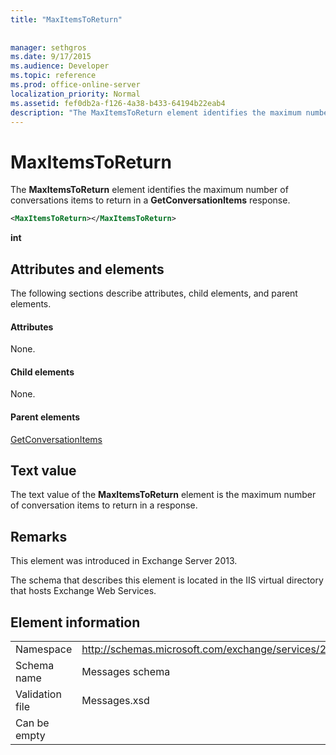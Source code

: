 ```yaml
---
title: "MaxItemsToReturn"
 
 
manager: sethgros
ms.date: 9/17/2015
ms.audience: Developer
ms.topic: reference
ms.prod: office-online-server
localization_priority: Normal
ms.assetid: fef0db2a-f126-4a38-b433-64194b22eab4
description: "The MaxItemsToReturn element identifies the maximum number of conversations items to return in a GetConversationItems response."
---
```


# MaxItemsToReturn

The **MaxItemsToReturn** element identifies the maximum number of conversations items to return in a **GetConversationItems** response. 
  
```XML
<MaxItemsToReturn></MaxItemsToReturn>
```

 **int**
## Attributes and elements

The following sections describe attributes, child elements, and parent elements.
  
#### Attributes

None.
  
#### Child elements

None.
  
#### Parent elements

[GetConversationItems](getconversationitems.md)
  
## Text value

The text value of the **MaxItemsToReturn** element is the maximum number of conversation items to return in a response. 
  
## Remarks

This element was introduced in Exchange Server 2013.
  
The schema that describes this element is located in the IIS virtual directory that hosts Exchange Web Services.
  
## Element information

|||
|:-----|:-----|
|Namespace  <br/> |http://schemas.microsoft.com/exchange/services/2006/messages  <br/> |
|Schema name  <br/> |Messages schema  <br/> |
|Validation file  <br/> |Messages.xsd  <br/> |
|Can be empty  <br/> ||
   

